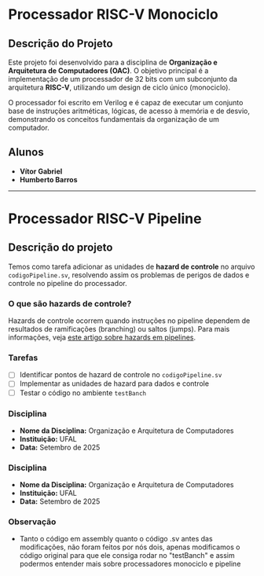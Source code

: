 # Processador RISC-V Monociclo

## Descrição do Projeto

Este projeto foi desenvolvido para a disciplina de **Organização e Arquitetura de Computadores (OAC)**. O objetivo principal é a implementação de um processador de 32 bits com um subconjunto da arquitetura **RISC-V**, utilizando um design de ciclo único (monociclo).

O processador foi escrito em Verilog e é capaz de executar um conjunto base de instruções aritméticas, lógicas, de acesso à memória e de desvio, demonstrando os conceitos fundamentais da organização de um computador.

## Alunos

* **Vítor Gabriel**
* **Humberto Barros**

---

# Processador RISC-V Pipeline

## Descrição do projeto

Temos como tarefa adicionar as unidades de **hazard de controle** no arquivo `codigoPipeline.sv`, resolvendo assim os problemas de perigos de dados e controle no pipeline do processador.

### O que são hazards de controle?
Hazards de controle ocorrem quando instruções no pipeline dependem de resultados de ramificações (branching) ou saltos (jumps). Para mais informações, veja [este artigo sobre hazards em pipelines](https://en.wikipedia.org/wiki/Pipeline_hazard).

### Tarefas
- [ ] Identificar pontos de hazard de controle no `codigoPipeline.sv`
- [ ] Implementar as unidades de hazard para dados e controle
- [ ] Testar o código no ambiente `testBanch`

### Disciplina

* **Nome da Disciplina:** Organização e Arquitetura de Computadores
* **Instituição:** UFAL
* **Data:** Setembro de 2025

### Disciplina

* **Nome da Disciplina:** Organização e Arquitetura de Computadores
* **Instituição:** UFAL
* **Data:** Setembro de 2025

### Observação

* Tanto o código em assembly quanto o código .sv antes das modificações, não foram feitos por nós dois, apenas modificamos o código original para que ele consiga rodar no "testBanch" e assim podermos entender mais sobre processadores monociclo e pipeline

